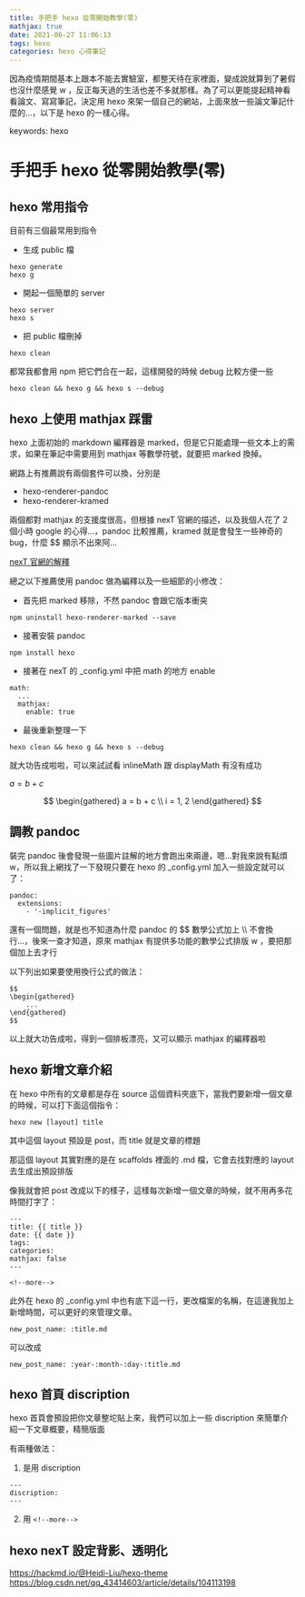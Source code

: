 ```yaml
---
title: 手把手 hexo 從零開始教學(零)
mathjax: true
date: 2021-06-27 11:06:13
tags: hexo
categories: hexo 心得筆記
---
```


因為疫情期間基本上跟本不能去實驗室，都整天待在家裡面，變成說就算到了暑假也沒什麼感覺 w ，反正每天過的生活也差不多就那樣。為了可以更能提起精神看看論文、寫寫筆記，決定用 hexo 來架一個自己的網站，上面來放一些論文筆記什麼的…，以下是 hexo 的一樣心得。

keywords: hexo
<!--more-->

手把手 hexo 從零開始教學(零)
===

## hexo 常用指令

目前有三個最常用到指令
* 生成 public 檔
```
hexo generate
hexo g
```
* 開起一個簡單的 server
```
hexo server
hexo s
```
* 把 public 檔刪掉
```
hexo clean
```
都常我都會用 npm 把它們合在一起，這樣開發的時候 debug 比較方便一些
```
hexo clean && hexo g && hexo s --debug
```

## hexo 上使用 mathjax 踩雷

hexo 上面初始的 markdown 編釋器是 marked，但是它只能處理一些文本上的需求，如果在筆記中需要用到 mathjax 等數學符號，就要把 marked 換掉。

網路上有推薦說有兩個套件可以換，分別是
* hexo-renderer-pandoc
* hexo-renderer-kramed

兩個都對 mathjax 的支援度很高，但根據 nexT 官網的描述，以及我個人花了 2 個小時 google 的心得…，pandoc 比較推薦，kramed 就是會發生一些神奇的 bug，什麼 $$ 顯示不出來阿…

[nexT 官網的解釋](https://github.com/theme-next/hexo-theme-next/blob/master/docs/zh-CN/MATH.md)

總之以下推薦使用 pandoc 做為編釋以及一些細節的小修改：

* 首先把 marked 移除，不然 pandoc 會跟它版本衝突
```
npm uninstall hexo-renderer-marked --save
```
* 接著安裝 pandoc 
```
npm install hexo
```
* 接著在 nexT 的 _config.yml 中把 math 的地方 enable
```
math:
  ...
  mathjax:
    enable: true
```
* 最後重新整理一下
```
hexo clean && hexo g && hexo s --debug
```

就大功告成啦啦，可以來試試看 inlineMath 跟 displayMath 有沒有成功

$a = b + c$

$$
\begin{gathered}
    a = b + c \\
    i = 1, 2
\end{gathered}
$$

## 調教 pandoc

裝完 pandoc 後會發現一些圖片註解的地方會跑出來兩邊，嗯…對我來說有點煩 w，所以我上網找了一下發現只要在 hexo 的 _config.yml 加入一些設定就可以了：

```
pandoc:
  extensions:
    - '-implicit_figures'
```

還有一個問題，就是也不知道為什麼 pandoc 的 $$ 數學公式加上 \\\\ 不會換行…，後來一查才知道，原來 mathjax 有提供多功能的數學公式排版 w ，要把那個加上去才行

以下列出如果要使用換行公式的做法：

```
$$
\begin{gathered}
    ...
\end{gathered}
$$
```

以上就大功告成啦，得到一個排板漂亮，又可以顯示 mathjax 的編釋器啦

## hexo 新增文章介紹

在 hexo 中所有的文章都是存在 source 這個資料夾底下，當我們要新增一個文章的時候，可以打下面這個指令：

```
hexo new [layout] title
```

其中這個 layout 預設是 post，而 title 就是文章的標題

那這個 layout 其實對應的是在 scaffolds 裡面的 .md 檔，它會去找對應的 layout 去生成出預設排版

像我就會把 post 改成以下的樣子，這樣每次新增一個文章的時候，就不用再多花時間打字了：

```
---
title: {{ title }}
date: {{ date }}
tags:
categories: 
mathjax: false
---

<!--more-->
```

此外在 hexo 的 _config.yml 中也有底下這一行，更改檔案的名稱，在這邊我加上新增時間，可以更好的來管理文章。

```
new_post_name: :title.md
```
可以改成
```
new_post_name: :year-:month-:day-:title.md
```

## hexo 首頁 discription

hexo 首頁會預設把你文章整坨貼上來，我們可以加上一些 discription 來簡單介紹一下文章概要，精簡版面

有兩種做法：

1. 是用 discription

```
---
discription: 
---
```

2. 用 `<!--more-->`

## hexo nexT 設定背影、透明化

https://hackmd.io/@Heidi-Liu/hexo-theme
https://blog.csdn.net/qq_43414603/article/details/104113198